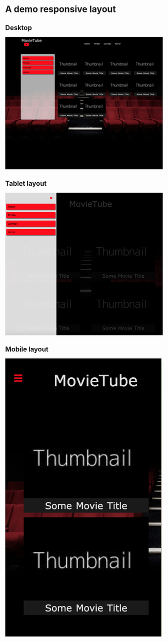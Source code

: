 # A demo responsive layout

## Desktop

![Desktop](/images/desktop.png)

## Tablet layout

![Tablet](/images/tablet.png)

## Mobile layout

![Mobile](/images/mobile.png)
